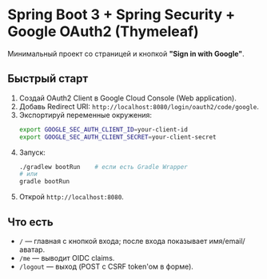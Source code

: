 # Spring Boot 3 + Spring Security + Google OAuth2 (Thymeleaf)

Минимальный проект со страницей и кнопкой **"Sign in with Google"**.

## Быстрый старт
1. Создай OAuth2 Client в Google Cloud Console (Web application).
2. Добавь Redirect URI: `http://localhost:8080/login/oauth2/code/google`.
3. Экспортируй переменные окружения:
   ```bash
   export GOOGLE_SEC_AUTH_CLIENT_ID=your-client-id
   export GOOGLE_SEC_AUTH_CLIENT_SECRET=your-client-secret
   ```
4. Запуск:
   ```bash
   ./gradlew bootRun    # если есть Gradle Wrapper
   # или
   gradle bootRun
   ```
5. Открой `http://localhost:8080`.

## Что есть
- `/` — главная с кнопкой входа; после входа показывает имя/email/аватар.
- `/me` — выводит OIDC claims.
- `/logout` — выход (POST c CSRF token'ом в форме).
